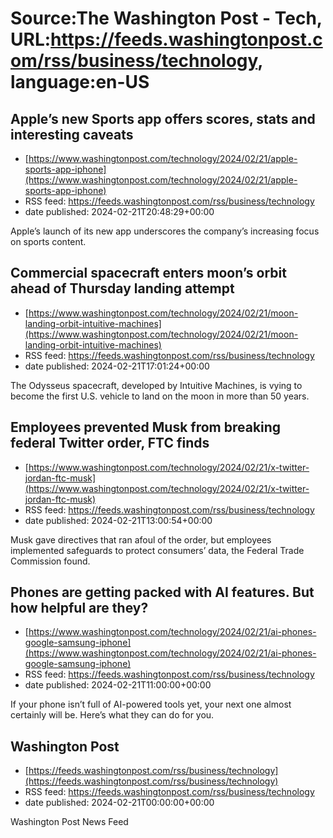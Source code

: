 # Source:The Washington Post - Tech, URL:https://feeds.washingtonpost.com/rss/business/technology, language:en-US

## Apple’s new Sports app offers scores, stats and interesting caveats
 - [https://www.washingtonpost.com/technology/2024/02/21/apple-sports-app-iphone](https://www.washingtonpost.com/technology/2024/02/21/apple-sports-app-iphone)
 - RSS feed: https://feeds.washingtonpost.com/rss/business/technology
 - date published: 2024-02-21T20:48:29+00:00

Apple’s launch of its new app underscores the company’s increasing focus on sports content.

## Commercial spacecraft enters moon’s orbit ahead of Thursday landing attempt
 - [https://www.washingtonpost.com/technology/2024/02/21/moon-landing-orbit-intuitive-machines](https://www.washingtonpost.com/technology/2024/02/21/moon-landing-orbit-intuitive-machines)
 - RSS feed: https://feeds.washingtonpost.com/rss/business/technology
 - date published: 2024-02-21T17:01:24+00:00

The Odysseus spacecraft, developed by Intuitive Machines, is vying to become the first U.S. vehicle to land on the moon in more than 50 years.

## Employees prevented Musk from breaking federal Twitter order, FTC finds
 - [https://www.washingtonpost.com/technology/2024/02/21/x-twitter-jordan-ftc-musk](https://www.washingtonpost.com/technology/2024/02/21/x-twitter-jordan-ftc-musk)
 - RSS feed: https://feeds.washingtonpost.com/rss/business/technology
 - date published: 2024-02-21T13:00:54+00:00

Musk gave directives that ran afoul of the order, but employees implemented safeguards to protect consumers’ data, the Federal Trade Commission found.

## Phones are getting packed with AI features. But how helpful are they?
 - [https://www.washingtonpost.com/technology/2024/02/21/ai-phones-google-samsung-iphone](https://www.washingtonpost.com/technology/2024/02/21/ai-phones-google-samsung-iphone)
 - RSS feed: https://feeds.washingtonpost.com/rss/business/technology
 - date published: 2024-02-21T11:00:00+00:00

If your phone isn’t full of AI-powered tools yet, your next one almost certainly will be. Here’s what they can do for you.

## Washington Post
 - [https://feeds.washingtonpost.com/rss/business/technology](https://feeds.washingtonpost.com/rss/business/technology)
 - RSS feed: https://feeds.washingtonpost.com/rss/business/technology
 - date published: 2024-02-21T00:00:00+00:00

Washington Post News Feed

